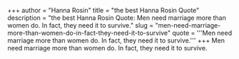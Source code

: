 +++
author = "Hanna Rosin"
title = "the best Hanna Rosin Quote"
description = "the best Hanna Rosin Quote: Men need marriage more than women do. In fact, they need it to survive."
slug = "men-need-marriage-more-than-women-do-in-fact-they-need-it-to-survive"
quote = '''Men need marriage more than women do. In fact, they need it to survive.'''
+++
Men need marriage more than women do. In fact, they need it to survive.

